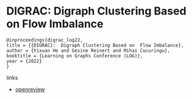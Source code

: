 # DIGRAC:  Digraph Clustering Based on  Flow Imbalance

```
@inproceedings{digrac_log22,
title = {{DIGRAC}:  Digraph Clustering Based on  Flow Imbalance},
author = {Yixuan He and Gesine Reinert and Mihai Cucuringu},
booktitle = {Learning on Graphs Conference (LOG)},
year = {2022}
}
```

links
- [openreview](https://openreview.net/forum?id=UqamDYtuh9)
